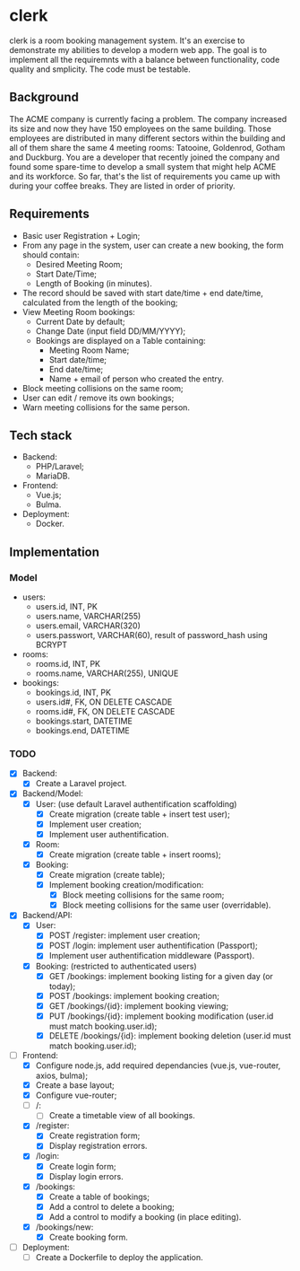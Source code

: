 # clerk

clerk is a room booking management system.
It's an exercise to demonstrate my abilities to develop a modern web app.
The goal is to implement all the requiremnts with a balance between functionality,
code quality and smplicity.
The code must be testable.

## Background
The ACME company is currently facing a problem. The company increased its size and now
they have 150 employees on the same building. Those employees are distributed in many
different sectors within the building and all of them share the same 4 meeting rooms: Tatooine,
Goldenrod, Gotham and Duckburg. You are a developer that recently joined the company and
found some spare-time to develop a small system that might help ACME and its workforce.
So far, that's the list of requirements you came up with during your coffee breaks. They are
listed in order of priority.

## Requirements
- Basic user Registration + Login;
- From any page in the system, user can create a new booking, the form should contain:
    - Desired Meeting Room;
    - Start Date/Time;
    - Length of Booking (in minutes).
- The record should be saved with start date/time + end date/time, calculated from the length of the booking;
- View Meeting Room bookings:
    - Current Date by default;
    - Change Date (input field DD/MM/YYYY);
    - Bookings are displayed on a Table containing:
        - Meeting Room Name;
        - Start date/time;
        - End date/time;
        - Name + email of person who created the entry.
- Block meeting collisions on the same room;
- User can edit / remove its own bookings;
- Warn meeting collisions for the same person.

## Tech stack
- Backend:
    - PHP/Laravel;
    - MariaDB.
- Frontend:
    - Vue.js;
    - Bulma.
- Deployment:
    - Docker.

## Implementation
### Model
- users:
    - users.id, INT, PK
    - users.name, VARCHAR(255)
    - users.email, VARCHAR(320)
    - users.passwort, VARCHAR(60), result of password_hash using BCRYPT
- rooms:
    - rooms.id, INT, PK
    - rooms.name, VARCHAR(255), UNIQUE
- bookings:
    - bookings.id, INT, PK
    - users.id#, FK, ON DELETE CASCADE
    - rooms.id#, FK, ON DELETE CASCADE
    - bookings.start, DATETIME
    - bookings.end, DATETIME

### TODO
- [x] Backend:
    - [x] Create a Laravel project.
- [x] Backend/Model:
    - [x] User: (use default Laravel authentification scaffolding)
        - [x] Create migration (create table + insert test user);
        - [x] Implement user creation;
        - [x] Implement user authentification.
    - [x] Room:
        - [x] Create migration (create table + insert rooms);
    - [x] Booking:
        - [x] Create migration (create table);
        - [x] Implement booking creation/modification:
            - [x] Block meeting collisions for the same room;
            - [x] Block meeting collisions for the same user (overridable).
- [x] Backend/API:
    - [x] User:
        - [x] POST /register: implement user creation;
        - [x] POST /login: implement user authentification (Passport);
        - [x] Implement user authentification middleware (Passport).
    - [x] Booking: (restricted to authenticated users)
        - [x] GET /bookings: implement booking listing for a given day (or today);
        - [x] POST /bookings: implement booking creation;
        - [x] GET /bookings/{id}: implement booking viewing;
        - [x] PUT /bookings/{id}: implement booking modification (user.id must match booking.user.id);
        - [x] DELETE /bookings/{id}: implement booking deletion (user.id must match booking.user.id);
- [ ] Frontend:
    - [x] Configure node.js, add required dependancies (vue.js, vue-router, axios, bulma);
    - [x] Create a base layout;
    - [x] Configure vue-router;
    - [ ] /:
        - [ ] Create a timetable view of all bookings.
    - [x] /register:
        - [x] Create registration form;
        - [x] Display registration errors.
    - [x] /login:
        - [x] Create login form;
        - [x] Display login errors.
    - [x] /bookings:
        - [x] Create a table of bookings;
        - [x] Add a control to delete a booking;
        - [x] Add a control to modify a booking (in place editing).
    - [x] /bookings/new:
        - [x] Create booking form.
- [ ] Deployment:
    - [ ] Create a Dockerfile to deploy the application.
